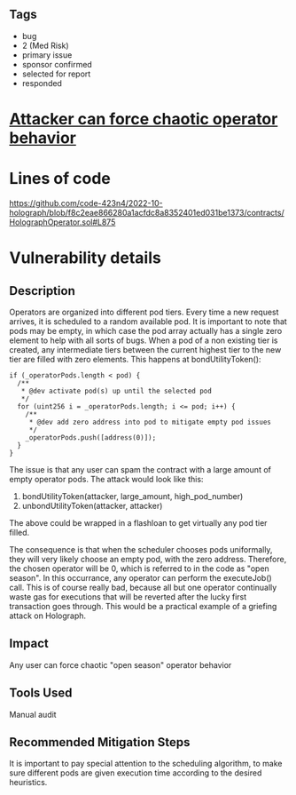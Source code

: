 ## Tags

- bug
- 2 (Med Risk)
- primary issue
- sponsor confirmed
- selected for report
- responded

# [ Attacker can force chaotic operator behavior](https://github.com/code-423n4/2022-10-holograph-findings/issues/432) 

# Lines of code

https://github.com/code-423n4/2022-10-holograph/blob/f8c2eae866280a1acfdc8a8352401ed031be1373/contracts/HolographOperator.sol#L875


# Vulnerability details

## Description

Operators are organized into different pod tiers. Every time a new request arrives, it is scheduled to a random available pod. It is important to note that pods may be empty, in which case the pod array actually has a single zero element to help with all sorts of bugs. When a pod of a non existing tier is created, any intermediate tiers between the current highest tier to the new tier are filled with zero elements. This happens at bondUtilityToken():

```
if (_operatorPods.length < pod) {
  /**
   * @dev activate pod(s) up until the selected pod
   */
  for (uint256 i = _operatorPods.length; i <= pod; i++) {
    /**
     * @dev add zero address into pod to mitigate empty pod issues
     */
    _operatorPods.push([address(0)]);
  }
}
```

The issue is that any user can spam the contract with a large amount of empty operator pods. The attack would look like this:

1. bondUtilityToken(attacker, large_amount, high_pod_number)
2. unbondUtilityToken(attacker, attacker)

The above could be wrapped in a flashloan to get virtually any pod tier filled.

The consequence is that when the scheduler chooses pods uniformally, they will very likely choose an empty pod, with the zero address. Therefore, the chosen operator will be 0, which is referred to in the code as "open season". In this occurrance, any operator can perform the executeJob() call. This is of course really bad, because all but one operator continually waste gas for executions that will be reverted after the lucky first transaction goes through. This would be a practical example of a griefing attack on Holograph.


## Impact

Any user can force chaotic "open season" operator behavior

## Tools Used

Manual audit

## Recommended Mitigation Steps

It is important to pay special attention to the scheduling algorithm, to make sure different pods are given execution time according to the desired heuristics.